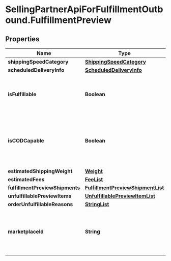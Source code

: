 # SellingPartnerApiForFulfillmentOutbound.FulfillmentPreview

## Properties
Name | Type | Description | Notes
------------ | ------------- | ------------- | -------------
**shippingSpeedCategory** | [**ShippingSpeedCategory**](ShippingSpeedCategory.md) |  | 
**scheduledDeliveryInfo** | [**ScheduledDeliveryInfo**](ScheduledDeliveryInfo.md) |  | [optional] 
**isFulfillable** | **Boolean** | When true, this fulfillment order preview is fulfillable. | 
**isCODCapable** | **Boolean** | When true, this fulfillment order preview is for COD (Cash On Delivery). | 
**estimatedShippingWeight** | [**Weight**](Weight.md) |  | [optional] 
**estimatedFees** | [**FeeList**](FeeList.md) |  | [optional] 
**fulfillmentPreviewShipments** | [**FulfillmentPreviewShipmentList**](FulfillmentPreviewShipmentList.md) |  | [optional] 
**unfulfillablePreviewItems** | [**UnfulfillablePreviewItemList**](UnfulfillablePreviewItemList.md) |  | [optional] 
**orderUnfulfillableReasons** | [**StringList**](StringList.md) |  | [optional] 
**marketplaceId** | **String** | The marketplace the fulfillment order is placed against. | 
